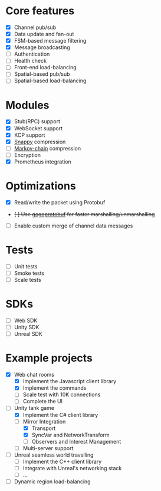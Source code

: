 # Core features
- [x] Channel pub/sub
- [x] Data update and fan-out
- [x] FSM-based message filtering
- [x] Message broadcasting
- [ ] Authentication
- [ ] Health check
- [ ] Front-end load-balancing
- [ ] Spatial-based pub/sub
- [ ] Spatial-based load-balancing

# Modules
- [x] Stub(RPC) support
- [x] WebSocket support
- [x] KCP support
- [x] [Snappy](https://github.com/golang/snappy) compression
- [ ] [Markov-chain](https://en.wikipedia.org/wiki/Markov_chain) compression
- [ ] Encryption
- [x] Prometheus integration

# Optimizations
- [x] Read/write the packet using Protobuf
- ~~[ ] Use [gogoprotobuf](https://github.com/gogo/protobuf) for faster marshalling/unmarshalling~~
- [ ] Enable custom merge of channel data messages

# Tests
- [ ] Unit tests
- [ ] Smoke tests
- [ ] Scale tests

# SDKs
- [ ] Web SDK
- [ ] Unity SDK
- [ ] Unreal SDK

# Example projects
- [x] Web chat rooms
    - [x] Implement the Javascript client library
    - [x] Implement the commands
    - [ ] Scale test with 10K connections
    - [ ] Complete the UI
- [ ] Unity tank game
    - [x] Implement the C# client library
    - [ ] Mirror Integration
        - [x] Transport
        - [x] SyncVar and NetworkTransform
        - [ ] Observers and Interest Management
    - [ ] Multi-server support
- [ ] Unreal seamless world travelling
    - [ ] Implement the C++ client library
    - [ ] Integrate with Unreal's networking stack
    - [ ] ...
- [ ] Dynamic region load-balancing
